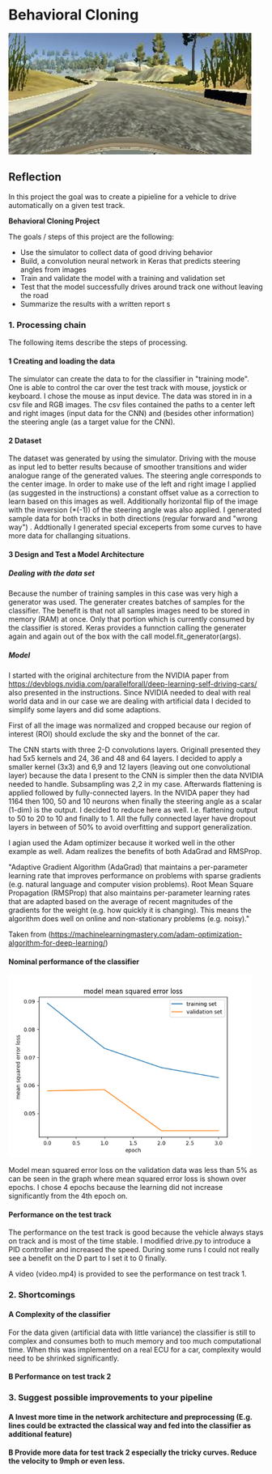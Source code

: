 # **Behavioral Cloning** 

<img src="test_track_sample.jpg" width="480" alt="Test Track Sample" />

## Reflection
In this project the goal was to create a pipieline for a vehicle to drive automatically on a given test track.

**Behavioral Cloning Project**

The goals / steps of this project are the following:
* Use the simulator to collect data of good driving behavior
* Build, a convolution neural network in Keras that predicts steering angles from images
* Train and validate the model with a training and validation set
* Test that the model successfully drives around track one without leaving the road
* Summarize the results with a written report
s
### 1. Processing chain

The following items describe the steps of processing.

#### 1 Creating and loading the data
The simulator can create the data to for the classifier in "training mode". One is able to control the car over the test track with mouse, joystick or keyboard. I chose the mouse as input device. The data was stored in in a csv file and RGB images. The csv files contained the paths to a center left and right images (input data for the CNN) and (besides other information) the steering angle (as a target value for the CNN).

#### 2 Dataset 
The dataset was generated by using the simulator. Driving with the mouse as input led to better results because of smoother transitions and wider analogue range of the generated values. The steering angle corresponds to the center image. In order to make use of the left and right image I applied (as suggested in the instructions) a constant offset value as a correction to learn based on this images as well. Additionally horizontal flip of the image with the inversion  (*(-1)) of the steering angle was also applied. I generated sample data for both tracks in both directions (regular forward and "wrong way") . Addtionally I generated special exceperts from some curves to have more data for challanging situations. 
 
#### 3 Design and Test a Model Architecture
##### Dealing with the data set
Because the number of training samples in this case was very high a generator was used. The generater creates batches of samples for the classifier. The benefit is that not all samples images need to be stored in memory (RAM) at once. Only that portion which is currently consumed by the classifier is stored. Keras provides a funnction calling the generater again and again out of the box with the call model.fit_generator(args).

##### Model
I started with the original architecture from the NVIDIA paper from https://devblogs.nvidia.com/parallelforall/deep-learning-self-driving-cars/ also presented in the instructions. Since NVIDIA needed to deal with real world data and in our case we are dealing with artificial data I decided to simplify some layers and did some adaptions.

First of all the image was normalized and cropped because our region of interest (ROI) should exclude the sky and the bonnet of the car.

The CNN starts with three 2-D convolutions layers. Originall presented they had 5x5 kernels and 24, 36 and 48 and 64 layers. I decided to apply a smaller kernel (3x3) and 6,9 and 12 layers (leaving out one convolutional layer) because the data I present to the CNN is simpler then the data NVIDIA needed to handle. Subsampling was 2,2 in my case. Afterwards flattening is applied followed by fully-connected layers. In the NVIDA paper they had 1164 then 100, 50 and 10 neurons when finally the steering angle as a scalar (1-dim) is the output. I decided to reduce here as well. I.e. flattening output to 50 to 20 to 10 and finally to 1. All the fully connected layer have dropout layers in between of 50% to avoid overfitting and support generalization.

I agian used the Adam optimizer because it worked well in the other example as well. Adam realizes the benefits of both AdaGrad and RMSProp.

"Adaptive Gradient Algorithm (AdaGrad) that maintains a per-parameter learning rate that improves performance on problems with sparse gradients (e.g. natural language and computer vision problems).
Root Mean Square Propagation (RMSProp) that also maintains per-parameter learning rates that are adapted based on the average of recent magnitudes of the gradients for the weight (e.g. how quickly it is changing). This means the algorithm does well on online and non-stationary problems (e.g. noisy)."

Taken from (https://machinelearningmastery.com/adam-optimization-algorithm-for-deep-learning/)


#### Nominal performance of the classifier
<img src="figure_1.png" width="480" alt="Test Track Sample" />

Model mean squared error loss on the validation data was less than 5% as can be seen in the graph where mean squared error loss is shown over epochs. I chose 4 epochs because the learning did not increase significantly from the 4th epoch on.

#### Performance on the test track

The performance on the test track is good because the vehicle always stays on track and is most of the time stable. I modified drive.py to introduce a PID controller and increased the speed. During some runs I could not really see a benefit on the D part to I set it to 0 finally.

A video (video.mp4) is provided to see the performance on test track 1.

### 2. Shortcomings

#### A Complexity of the classifier
For the data given (artificial data with little variance) the classifier is still to complex and consumes both to much memory and too much computational time. When this was implemented on a real ECU for a car, complexity would need to be shrinked significantly.

#### B Performance on test track 2


### 3. Suggest possible improvements to your pipeline

#### A Invest more time in the network architecture and preprocessing (E.g. lines could be extracted the classical way and fed into the classifier as additional feature)

#### B Provide more data for test track 2 especially the tricky curves. Reduce the velocity to 9mph or even less. 

